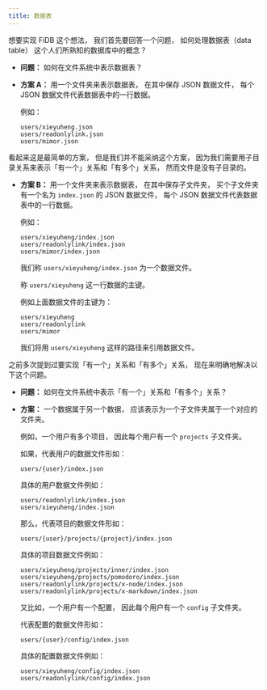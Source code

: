 ```yaml
---
title: 数据表
---
```


想要实现 FiDB 这个想法，
我们首先要回答一个问题，
如何处理数据表（data table）
这个人们所熟知的数据库中的概念？

- **问题：** 如何在文件系统中表示数据表？

- **方案 A：** 用一个文件夹来表示数据表，
  在其中保存 JSON 数据文件，
  每个 JSON 数据文件代表数据表中的一行数据。

  例如：

  ```
  users/xieyuheng.json
  users/readonlylink.json
  users/mimor.json
  ```

看起来这是最简单的方案，
但是我们并不能采纳这个方案，
因为我们需要用子目录关系来表示「有一个」关系和「有多个」关系，
然而文件是没有子目录的。

- **方案 B：** 用一个文件夹来表示数据表，
  在其中保存子文件夹，
  买个子文件夹有一个名为 `index.json` 的 JSON 数据文件，
  每个 JSON 数据文件代表数据表中的一行数据。

  例如：

  ```
  users/xieyuheng/index.json
  users/readonlylink/index.json
  users/mimor/index.json
  ```

  我们称 `users/xieyuheng/index.json` 为一个数据文件。

  称 `users/xieyuheng` 这一行数据的主键。

  例如上面数据文件的主键为：

  ```
  users/xieyuheng
  users/readonlylink
  users/mimor
  ```

  我们将用 `users/xieyuheng` 这样的路径来引用数据文件。

之前多次提到过要实现「有一个」关系和「有多个」关系，
现在来明确地解决以下这个问题。

- **问题：** 如何在文件系统中表示「有一个」关系和「有多个」关系？

- **方案：** 一个数据属于另一个数据，
  应该表示为一个子文件夹属于一个对应的文件夹。

  例如，一个用户有多个项目，
  因此每个用户有一个 `projects` 子文件夹。

  如果，代表用户的数据文件形如：

  ```
  users/{user}/index.json
  ```

  具体的用户数据文件例如：

  ```
  users/readonlylink/index.json
  users/xieyuheng/index.json
  ```

  那么，代表项目的数据文件形如：

  ```
  users/{user}/projects/{project}/index.json
  ```

  具体的项目数据文件例如：

  ```
  users/xieyuheng/projects/inner/index.json
  users/xieyuheng/projects/pomodoro/index.json
  users/readonlylink/projects/x-node/index.json
  users/readonlylink/projects/x-markdown/index.json
  ```

  又比如，一个用户有一个配置，
  因此每个用户有一个 `config` 子文件夹。

  代表配置的数据文件形如：

  ```
  users/{user}/config/index.json
  ```

  具体的配置数据文件例如：

  ```
  users/xieyuheng/config/index.json
  users/readonlylink/config/index.json
  ```
